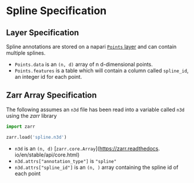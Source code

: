 # Spline Specification

## Layer Specification
Spline annotations are stored on a napari 
[`Points` layer](https://napari.org/stable/howtos/layers/points.html) and 
can contain multiple splines.

- `Points.data` is an `(n, d)` array of n d-dimensional points.
- `Points.features` is a table which will contain a column called 
  `spline_id`, an integer id for each point.

## Zarr Array Specification
The following assumes an `n3d` file has been read into a variable called 
`n3d` using the *zarr* library

```python
import zarr

zarr.load('spline.n3d')
```

- `n3d` is an `(n, d)` [`zarr.core.Array`](https://zarr.readthedocs.
  io/en/stable/api/core.html)
- `n3d.attrs["annotation_type"]` is `"spline"`
- `n3d.attrs["spline_id"]` is an `(n, )` array containing the spline id of 
  each point


